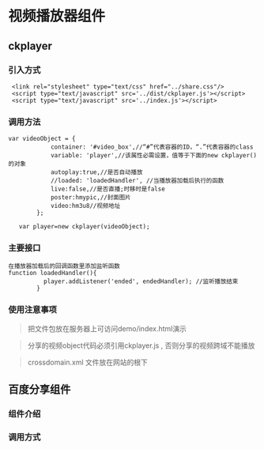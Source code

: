 # 视频播放器组件

## ckplayer


### 引入方式

````
 <link rel="stylesheet" type="text/css" href="../share.css"/>
 <script type="text/javascript" src='../dist/ckplayer.js'></script>
 <script type="text/javascript" src='../index.js'></script>
````

### 调用方法

````
var videoObject = {
            container: '#video_box',//“#”代表容器的ID，“.”代表容器的class
           	variable: 'player',//该属性必需设置，值等于下面的new ckplayer()的对象
            autoplay:true,//是否自动播放
            //loaded: 'loadedHandler', //当播放器加载后执行的函数      
            live:false,//是否直播;时移时是false
            poster:hmypic,//封面图片
            video:hm3u8//视频地址
        };

   var player=new ckplayer(videoObject);
````

### 主要接口

```
在播放器加载后的回调函数里添加监听函数
function loadedHandler(){
          player.addListener('ended', endedHandler); //监听播放结束
        }

````

### 使用注意事项

> 把文件包放在服务器上可访问demo/index.html演示

> 分享的视频object代码必须引用ckplayer.js , 否则分享的视频跨域不能播放

> crossdomain.xml 文件放在网站的根下

## 百度分享组件

### 组件介绍

### 调用方式




